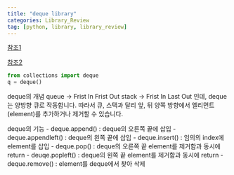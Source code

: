 ```yaml
---
title: "deque library" 
categories: Library_Review
tag: [python, library, library_review]
---
```


[참조1](https://chaewonkong.github.io/posts/python-deque.html)

[참조2](https://velog.io/@dltmdrl1244/%ED%8C%8C%EC%9D%B4%EC%8D%AC-%EB%9D%BC%EC%9D%B4%EB%B8%8C%EB%9F%AC%EB%A6%AC-deque)

```python 
from collections import deque 
q = deque()
```

deque의 개념 
    queue -> Frist In Frist Out 
    stack -> Frist In Last Out 
    인데, 
    deque는 양방향 큐로 작동합니다. 
    따라서 큐, 스택과 달리 앞, 뒤 양쪽 방향에서 엘리먼트(element)를 추가하거나 제거할 수 있습니다. 

deque의 기능 
    - deque.append() : deque의 오른쪽 끝에 삽입
    - deque.appendleft() : deque의 왼쪽 끝에 삽입 
    - deque.insert() : 임의의 index에 element를 삽입
    - deque.pop() : deque의 오른쪽 끝 element를 제거함과 동시에 return
    - deuqe.popleft() : deque의 왼쪽 끝 element를 제거함과 동시에 return 
    - deque.remove() : element를 deque에서 찾아 삭제 
